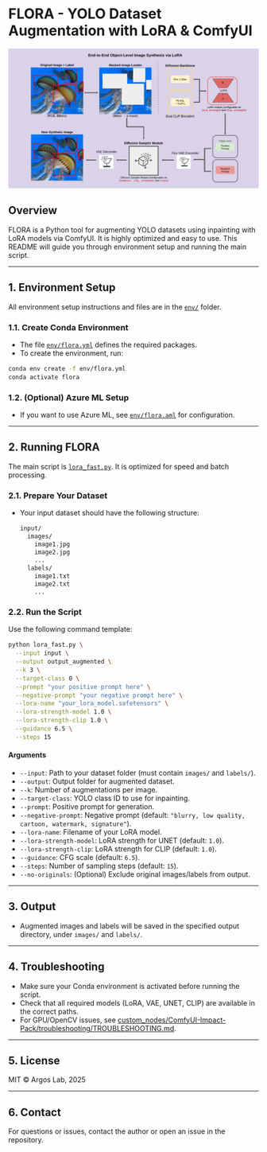 # FLORA - YOLO Dataset Augmentation with LoRA & ComfyUI

![End-to-End Object-Level Image Synthesis via LoRA](env/comfyui_pipeline.png)

## Overview

FLORA is a Python tool for augmenting YOLO datasets using inpainting with LoRA models via ComfyUI. It is highly optimized and easy to use. This README will guide you through environment setup and running the main script.

---

## 1. Environment Setup

All environment setup instructions and files are in the [`env/`](env/) folder.

### 1.1. Create Conda Environment

- The file [`env/flora.yml`](env/flora.yml) defines the required packages.
- To create the environment, run:

```sh
conda env create -f env/flora.yml
conda activate flora
```

### 1.2. (Optional) Azure ML Setup

- If you want to use Azure ML, see [`env/flora.aml`](env/flora.aml) for configuration.

---

## 2. Running FLORA

The main script is [`lora_fast.py`](lora_fast.py). It is optimized for speed and batch processing.

### 2.1. Prepare Your Dataset

- Your input dataset should have the following structure:
  ```
  input/
    images/
      image1.jpg
      image2.jpg
      ...
    labels/
      image1.txt
      image2.txt
      ...
  ```

### 2.2. Run the Script

Use the following command template:

```sh
python lora_fast.py \
  --input input \
  --output output_augmented \
  --k 3 \
  --target-class 0 \
  --prompt "your positive prompt here" \
  --negative-prompt "your negative prompt here" \
  --lora-name "your_lora_model.safetensors" \
  --lora-strength-model 1.0 \
  --lora-strength-clip 1.0 \
  --guidance 6.5 \
  --steps 15
```

#### Arguments

- `--input`: Path to your dataset folder (must contain `images/` and `labels/`).
- `--output`: Output folder for augmented dataset.
- `--k`: Number of augmentations per image.
- `--target-class`: YOLO class ID to use for inpainting.
- `--prompt`: Positive prompt for generation.
- `--negative-prompt`: Negative prompt (default: `"blurry, low quality, cartoon, watermark, signature"`).
- `--lora-name`: Filename of your LoRA model.
- `--lora-strength-model`: LoRA strength for UNET (default: `1.0`).
- `--lora-strength-clip`: LoRA strength for CLIP (default: `1.0`).
- `--guidance`: CFG scale (default: `6.5`).
- `--steps`: Number of sampling steps (default: `15`).
- `--no-originals`: (Optional) Exclude original images/labels from output.

---

## 3. Output

- Augmented images and labels will be saved in the specified output directory, under `images/` and `labels/`.

---

## 4. Troubleshooting

- Make sure your Conda environment is activated before running the script.
- Check that all required models (LoRA, VAE, UNET, CLIP) are available in the correct paths.
- For GPU/OpenCV issues, see [custom_nodes/ComfyUI-Impact-Pack/troubleshooting/TROUBLESHOOTING.md](custom_nodes/ComfyUI-Impact-Pack/troubleshooting/TROUBLESHOOTING.md).

---

## 5. License

MIT © Argos Lab, 2025

---

## 6. Contact

For questions or issues, contact the author or open an issue in the repository.

